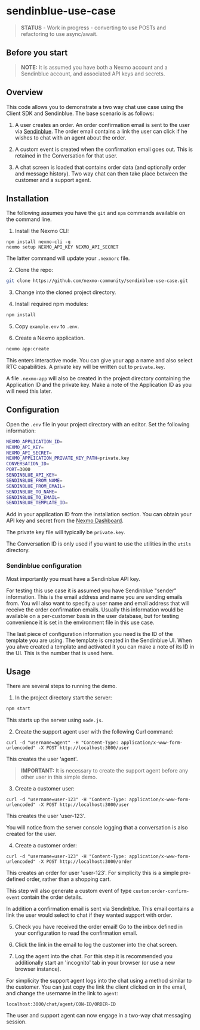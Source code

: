 # sendinblue-use-case

> **STATUS** - Work in progress - converting to use POSTs and refactoring to use async/await.

## Before you start

> **NOTE:** It is assumed you have both a Nexmo account and a Sendinblue account, and associated API keys and secrets.

## Overview

This code allows you to demonstrate a two way chat use case using the Client SDK and Sendinblue. The base scenario is as follows:

1. A user creates an order. An order confirmation email is sent to the user via [Sendinblue](https://www.sendinblue.com). The order email contains a link the user can click if he wishes to chat with an agent about the order.

2. A custom event is created when the confirmation email goes out. This is retained in the Conversation for that user.

3. A chat screen is loaded that contains order data (and optionally order and message history). Two way chat can then take place between the customer and a support agent.

## Installation

The following assumes you have the `git` and `npm` commands available on the command line.

1. Install the Nexmo CLI:

```
npm install nexmo-cli -g
nexmo setup NEXMO_API_KEY NEXMO_API_SECRET
```

The latter command will update your `.nexmorc` file.

2. Clone the repo:

``` bash
git clone https://github.com/nexmo-community/sendinblue-use-case.git
```

3. Change into the cloned project directory.

4. Install required npm modules:

``` bash
npm install
```

5. Copy `example.env` to `.env`.

6. Create a Nexmo application.

``` bash
nexmo app:create
```

This enters interactive mode. You can give your app a name and also select RTC capabilities. A private key will be written out to `private.key`.

A file `.nexmo-app` will also be created in the project directory containing the Application ID and the private key. Make a note of the Application ID as you will need this later.

## Configuration

Open the `.env` file in your project directory with an editor. Set the following information:

``` bash
NEXMO_APPLICATION_ID=
NEXMO_API_KEY=
NEXMO_API_SECRET=
NEXMO_APPLICATION_PRIVATE_KEY_PATH=private.key
CONVERSATION_ID=
PORT=3000
SENDINBLUE_API_KEY=
SENDINBLUE_FROM_NAME=
SENDINBLUE_FROM_EMAIL=
SENDINBLUE_TO_NAME=
SENDINBLUE_TO_EMAIL=
SENDINBLUE_TEMPLATE_ID=
```

Add in your application ID from the installation section. You can obtain your API key and secret from the [Nexmo Dashboard](https://dashboard.nexmo.com).

The private key file will typically be `private.key`.

The Conversation ID is only used if you want to use the utilities in the `utils` directory.

### Sendinblue configuration

Most importantly you must have a Sendinblue API key.

For testing this use case it is assumed you have Sendinblue "sender" information. This is the email address and name you are sending emails from. You will also want to specify a user name and email address that will receive the order confirmation emails. Usually this information would be available on a per-customer basis in the user database, but for testing convenience it is set in the environment file in this use case.

The last piece of configuration information you need is the ID of the template you are using. The template is created in the Sendinblue UI. When you ahve created a template and activated it you can make a note of its ID in the UI. This is the number that is used here.

## Usage

There are several steps to running the demo.

1. In the project directory start the server:

``` bash
npm start
```

This starts up the server using `node.js`.

2. Create the support agent user with the following Curl command:

```
curl -d "username=agent" -H "Content-Type: application/x-www-form-urlencoded" -X POST http://localhost:3000/user
```

This creates the user 'agent'.

> **IMPORTANT:** It is necessary to create the support agent before any other user in this simple demo.

3. Create a customer user:

```
curl -d "username=user-123" -H "Content-Type: application/x-www-form-urlencoded" -X POST http://localhost:3000/user
```

This creates the user 'user-123'.

You will notice from the server console logging that a conversation is also created for the user.

4. Create a customer order:

```
curl -d "username=user-123" -H "Content-Type: application/x-www-form-urlencoded" -X POST http://localhost:3000/order
```

This creates an order for user 'user-123'. For simplicity this is a simple pre-defined order, rather than a shopping cart.

This step will also generate a custom event of type `custom:order-confirm-event` contain the order details.

In addition a confirmation email is sent via Sendinblue. This email contains a link the user would select to chat if they wanted support with order.

5. Check you have received the order email! Go to the inbox defined in your configuration to read the confirmation email.

6. Click the link in the email to log the customer into the chat screen.

7. Log the agent into the chat. For this step it is recommended you additionally start an 'incognito' tab in your browser (or use a new browser instance).

For simplicity the support agent logs into the chat using a method similar to the customer. You can just copy the link the client clicked on in the email, and change the username in the link to `agent`:

```
localhost:3000/chat/agent/CON-ID/ORDER-ID
```

The user and support agent can now engage in a two-way chat messaging session.
